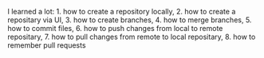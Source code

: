I learned a lot: 1. how to create a repository locally, 2. how to create a repositary via UI, 3. how to create branches, 4. how to merge branches, 5. how to commit files, 6. how to push changes from local to remote repositary, 7. how to pull changes from remote to local repositary, 8. how to remember pull requests
